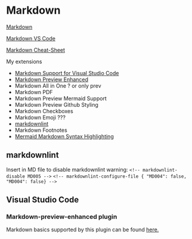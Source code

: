# Markdown

[Markdown](https://www.markdownguide.org/)

[Markdown VS Code](https://www.markdownguide.org/tools/vscode/)

[Markdown Cheat-Sheet](https://www.markdownguide.org/cheat-sheet/)

My extensions

* [Markdown Support for Visual Studio Code](https://github.com/yzhang-gh/vscode-markdown?tab=readme-ov-file)
* [Markdown Preview Enhanced](https://shd101wyy.github.io/markdown-preview-enhanced/#/file-imports)
* Markdown All in One ? or only prev
* Markdown PDF
* Markdown Preview Mermaid Support
* Markdown Preview Github Styling
* Markdown Checkboxes
* Markdown Emoji ???
* [markdownlint](https://github.com/DavidAnson/markdownlint/blob/v0.36.1/doc/md004.md)
* Markdown Footnotes
* [Mermaid Markdown Syntax Highlighting](https://github.com/bpruitt-goddard/vscode-mermaid-syntax-highlight)

## markdownlint

Insert in MD file to disable markdownlint warning:
`<!-- markdownlint-disable MD005 -->`
`<!-- markdownlint-configure-file { "MD004": false, "MD004": false} -->`

## Visual Studio Code

### Markdown-preview-enhanced plugin

Markdown basics supported by this plugin can be found [here.](https://shd101wyy.github.io/markdown-preview-enhanced/#/markdown-basics)
